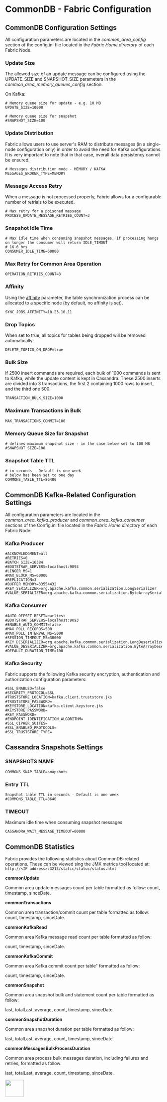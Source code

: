 # CommonDB - Fabric Configuration 

## CommonDB Configuration Settings

All configuration parameters are located in the *common_area_config* section of the config.ini file located in the *Fabric Home directory* of each Fabric Node.


### Update Size
The allowed size of an update message can be configured using the UPDATE_SIZE and SNAPSHOT_SIZE parameters in the *common_area_memory_queues_config* section.

On Kafka:
```
# Memory queue size for update - e.g. 10 MB
UPDATE_SIZE=10000
```

```
# Memory queue size for snapshot
#SNAPSHOT_SIZE=100
```

### Update Distribution
Fabric allows users to use server's RAM to distribute messages (in a single-node configuration only) in order to avoid the need for Kafka configurations. It is very important to note that in that case, overall data persistency cannot be ensured.

```
# Messages distribution mode - MEMORY / KAFKA
MESSAGES_BROKER_TYPE=MEMORY
```

### Message Access Retry
When a message is not processed properly, Fabric allows for a configurable number of retrials to be executed.
```
# Max retry for a poisoned message
PROCESS_UPDATE_MESSAGE_RETRIES_COUNT=3
```

### Snapshot Idle Time

```
# Max idle time when consuming snapshot messages, if processing hangs on longer the consumer will return IDLE_TIMOUT
# 16.6 hrs
CONSUMER_IDLE_TIME=60000
```

### Max Retry for Common Area Operation
```OPERATION_RETRIES_COUNT=3```

### Affinity 

Using the [affinity](/articles/20_jobs_and_batch_services/10_jobs_and_batches_affinity.md) parameter, the table synchronization process can be allocated to a specific node (by default, no affinity is set).

```
SYNC_JOBS_AFFINITY=10.23.10.11
```

### Drop Topics

When set to true, all topics for tables being dropped will be removed automatically:

```
DELETE_TOPICS_ON_DROP=true
```

### Bulk Size

If 2500 insert commands are required, each bulk of 1000 commands is sent to Kafka, while the update content is kept in Cassandra. 
These 2500 inserts are divided into 3 transactions, the first 2 containing 1000 rows to insert, and the third one 500.

```
TRANSACTION_BULK_SIZE=1000
```


### Maximum Transactions in Bulk

```
MAX_TRANSACTIONS_COMMIT=100
```


### Memory Queue Size for Snapshot
```
# defines maximum snapshot size - in the case below set to 100 MB
#SNAPSHOT_SIZE=100
```

### Snapshot Table TTL

```
# in seconds - Default is one week
# below has been set to one day
COMMONS_TABLE_TTL=86400 
```

## CommonDB Kafka-Related Configuration Settings

All configuration parameters are located in the *common_area_kafka_producer* and *common_area_kafka_consumer* sections of the Config.ini file located in the *Fabric Home directory* of each Fabric Node:

### Kafka Producer

```
#ACKNOWLEDGMENT=all
#RETRIES=0
#BATCH_SIZE=16384
#BOOTSTRAP_SERVERS=localhost:9093
#LINGER_MS=1
#MAX_BLOCK_MS=60000
#REPLICATION=3
#BUFFER_MEMORY=33554432
#KEY_SERIALIZER=org.apache.kafka.common.serialization.LongSerializer
#VALUE_SERIALIZER=org.apache.kafka.common.serialization.ByteArraySerializer
```

### Kafka Consumer

```
#AUTO_OFFSET_RESET=earliest
#BOOTSTRAP_SERVERS=localhost:9093
#ENABLE_AUTO_COMMIT=false
#MAX_POLL_RECORDS=500
#MAX_POLL_INTERVAL_MS=5000
#SESSION_TIMEOUT_MS=30000
#KEY_DESERIALIZER=org.apache.kafka.common.serialization.LongDeserializer
#VALUE_DESERIALIZER=org.apache.kafka.common.serialization.ByteArrayDeserializer
#DEFAULT_DURATION_TIME=100
```

### Kafka Security

Fabric supports the following Kafka security encryption, authentication and authorization configuration parameters: 

```
#SSL_ENABLED=false
#SECURITY_PROTOCOL=SSL
#TRUSTSTORE_LOCATION=kafka.client.truststore.jks
#TRUSTSTORE_PASSWORD=
#KEYSTORE_LOCATION=kafka.client.keystore.jks
#KEYSTORE_PASSWORD=
#KEY_PASSWORD=
#ENDPOINT_IDENTIFICATION_ALGORITHM=
#SSL_CIPHER_SUITES=
#SSL_ENABLED_PROTOCOLS=
#SSL_TRUSTSTORE_TYPE=
```




## Cassandra Snapshots Settings

### SNAPSHOTS NAME
```
COMMONS_SNAP_TABLE=snapshots
```

### Entry TTL 
```
Snapshot table TTL in seconds - Default is one week
#COMMONS_TABLE_TTL=8640
```

### TIMEOUT

Maximum idle time when consuming snapshot messages
```
CASSANDRA_WAIT_MESSAGE_TIMEOUT=60000
```



## CommonDB Statistics

Fabric provides the following statistics about CommonDB-related operations. These can be viewed sing the JMX metrics tool located at: ```http://<IP address>:3213/static/status/status.html```


**commonUpdate**

Common area update messages count per table formatted as follow: count, timestamp, sinceDate.


**commonTransactions**

Common area transaction/commit count per table formatted as follow: count, timestamp, sinceDate.


**commonKafkaRead**

Common area Kafka message read count per table formatted as follow: 

count, timestamp, sinceDate.


**commonKafkaCommit**

Common area Kafka commit count per table" formatted as follow: 

count, timestamp, sinceDate.


**commonSnapshot**

Common area snapshot bulk and statement count per table formatted as follow: 

last, totalLast, average, count, timestamp, sinceDate.


**commonSnapshotDuration**

Common area snapshot duration per table formatted as follow: 

last, totalLast, average, count, timestamp, sinceDate.


**commonMessagesBulkProcessDuration**

Common area process bulk messages duration, including failures and retries, formatted as follow: 

last, totalLast, average, count, timestamp, sinceDate.







[<img align="left" width="60" height="54" src="/articles/images/Previous.png">](06_fabric_commonDB_misc.md)

